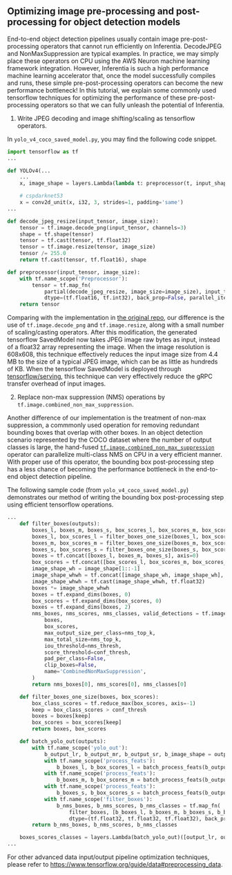 ## Optimizing image pre-processing and post-processing for object detection models

End-to-end object detection pipelines usually contain image pre-post-processing operators that cannot run efficiently on Inferentia. DecodeJPEG and NonMaxSuppression are typical examples. In practice, we may simply place these operators on CPU using the AWS Neuron machine learning framework integration. However, Inferentia is such a high performance machine learning accelerator that, once the model successfully compiles and runs, these simple pre-post-processing operators can become the new performance bottleneck! In this tutorial, we explain some commonly used tensorflow techniques for optimizing the performance of these pre-post-processing operators so that we can fully unleash the potential of Inferentia.

1. Write JPEG decoding and image shifting/scaling as tensorflow operators.

In `yolo_v4_coco_saved_model.py`, you may find the following code snippet.
```python
import tensorflow as tf
...

def YOLOv4(...
    ...
    x, image_shape = layers.Lambda(lambda t: preprocessor(t, input_shape))(inputs)

    # cspdarknet53
    x = conv2d_unit(x, i32, 3, strides=1, padding='same')
...

def decode_jpeg_resize(input_tensor, image_size):
    tensor = tf.image.decode_png(input_tensor, channels=3)
    shape = tf.shape(tensor)
    tensor = tf.cast(tensor, tf.float32)
    tensor = tf.image.resize(tensor, image_size)
    tensor /= 255.0
    return tf.cast(tensor, tf.float16), shape

def preprocessor(input_tensor, image_size):
    with tf.name_scope('Preprocessor'):
        tensor = tf.map_fn(
            partial(decode_jpeg_resize, image_size=image_size), input_tensor,
            dtype=(tf.float16, tf.int32), back_prop=False, parallel_iterations=16)
    return tensor
```

Comparing with the implementation in [the original repo](https://github.com/miemie2013/Keras-YOLOv4/blob/master/model/yolov4.py), our difference is the use of `tf.image.decode_png` and `tf.image.resize`, along with a small number of scaling/casting operators. After this modification, the generated tensorflow SavedModel now takes JPEG image raw bytes as input, instead of a float32 array representing the image. When the image resolution is 608x608, this technique effectively reduces the input image size from 4.4 MB to the size of a typical JPEG image, which can be as little as hundreds of KB. When the tensorflow SavedModel is deployed through [tensorflow/serving](https://github.com/tensorflow/serving), this technique can very effectively reduce the gRPC transfer overhead of input images.

2. Replace non-max suppression (NMS) operations by `tf.image.combined_non_max_suppression`.

Another difference of our implementation is the treatment of non-max suppression, a commmonly used operation for removing redundant bounding boxes that overlap with other boxes. In an object detection scenario represented by the COCO dataset where the number of output classes is large, the hand-fused [`tf.image.combined_non_max_suppression`](https://www.tensorflow.org/versions/r1.15/api_docs/python/tf/image/combined_non_max_suppression) operator can parallelize multi-class NMS on CPU in a very efficient manner. With proper use of this operator, the bounding box post-processing step has a less chance of becoming the performance bottleneck in the end-to-end object detection pipeline.

The following sample code (from `yolo_v4_coco_saved_model.py`) demonstrates our method of writing the bounding box post-processing step using efficient tensorflow operations.
```python
...
    def filter_boxes(outputs):
        boxes_l, boxes_m, boxes_s, box_scores_l, box_scores_m, box_scores_s, image_shape = outputs
        boxes_l, box_scores_l = filter_boxes_one_size(boxes_l, box_scores_l)
        boxes_m, box_scores_m = filter_boxes_one_size(boxes_m, box_scores_m)
        boxes_s, box_scores_s = filter_boxes_one_size(boxes_s, box_scores_s)
        boxes = tf.concat([boxes_l, boxes_m, boxes_s], axis=0)
        box_scores = tf.concat([box_scores_l, box_scores_m, box_scores_s], axis=0)
        image_shape_wh = image_shape[1::-1]
        image_shape_whwh = tf.concat([image_shape_wh, image_shape_wh], axis=-1)
        image_shape_whwh = tf.cast(image_shape_whwh, tf.float32)
        boxes *= image_shape_whwh
        boxes = tf.expand_dims(boxes, 0)
        box_scores = tf.expand_dims(box_scores, 0)
        boxes = tf.expand_dims(boxes, 2)
        nms_boxes, nms_scores, nms_classes, valid_detections = tf.image.combined_non_max_suppression(
            boxes,
            box_scores,
            max_output_size_per_class=nms_top_k,
            max_total_size=nms_top_k,
            iou_threshold=nms_thresh,
            score_threshold=conf_thresh,
            pad_per_class=False,
            clip_boxes=False,
            name='CombinedNonMaxSuppression',
        )
        return nms_boxes[0], nms_scores[0], nms_classes[0]

    def filter_boxes_one_size(boxes, box_scores):
        box_class_scores = tf.reduce_max(box_scores, axis=-1)
        keep = box_class_scores > conf_thresh
        boxes = boxes[keep]
        box_scores = box_scores[keep]
        return boxes, box_scores

    def batch_yolo_out(outputs):
        with tf.name_scope('yolo_out'):
            b_output_lr, b_output_mr, b_output_sr, b_image_shape = outputs
            with tf.name_scope('process_feats'):
                b_boxes_l, b_box_scores_l = batch_process_feats(b_output_lr, anchors, masks[0])
            with tf.name_scope('process_feats'):
                b_boxes_m, b_box_scores_m = batch_process_feats(b_output_mr, anchors, masks[1])
            with tf.name_scope('process_feats'):
                b_boxes_s, b_box_scores_s = batch_process_feats(b_output_sr, anchors, masks[2])
            with tf.name_scope('filter_boxes'):
                b_nms_boxes, b_nms_scores, b_nms_classes = tf.map_fn(
                    filter_boxes, [b_boxes_l, b_boxes_m, b_boxes_s, b_box_scores_l, b_box_scores_m, b_box_scores_s, b_image_shape],
                    dtype=(tf.float32, tf.float32, tf.float32), back_prop=False, parallel_iterations=16)
        return b_nms_boxes, b_nms_scores, b_nms_classes

    boxes_scores_classes = layers.Lambda(batch_yolo_out)([output_lr, output_mr, output_sr, image_shape])
...
```

For other advanced data input/output pipeline optimization techniques, please refer to https://www.tensorflow.org/guide/data#preprocessing_data.
